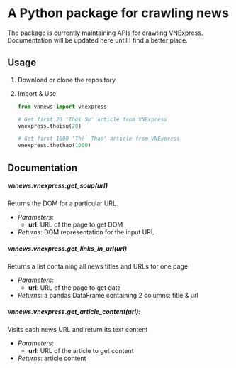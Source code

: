 # A Python package for crawling news
The package is currently maintaining APIs for crawling VNExpress. Documentation will be updated here until I find a better place.

## Usage

1. Download or clone the repository

2. Import & Use

    ```python
    from vnnews import vnexpress
    
    # Get first 20 'Thời Sự' article from VNExpress
    vnexpress.thoisu(20) 
    
    # Get first 1000 'Thể Thao' article from VNExpress
    vnexpress.thethao(1000) 
    ```
    
## Documentation

##### vnnews.vnexpress.get_soup(url)

Returns the DOM for a particular URL.

- *Parameters*: 
    - **url**: URL of the page to get DOM
- *Returns*: DOM representation for the input URL

##### vnnews.vnexpress.get_links_in_url(url)

Returns a list containing all news titles and URLs for one page

- *Parameters*: 
    - **url**: URL of the page to get data
- *Returns*: a pandas DataFrame containing 2 columns: title & url

##### vnnews.vnexpress.get_article_content(url):

Visits each news URL and return its text content

- *Parameters*: 
    - **url**: URL of the article to get content
- *Returns*: article content